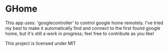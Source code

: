 # GHome
This app uses: 'googlecontroller' to control google home remotely. I've tried my best to make it automatically find and connect to the first found google home, but it's still a work in progress; feel free to contribute as you like!

This project is licensed under MIT
